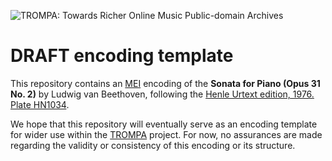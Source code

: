 ![TROMPA: Towards Richer Online Music Public-domain Archives](https://trompamusic.eu/sites/default/files/top-bar-logo_0_0.png)

# DRAFT encoding template

This repository contains an [MEI](https://music-encoding.org) encoding of the **Sonata for Piano (Opus 31 No. 2)** by Ludwig van Beethoven, 
following the [Henle Urtext edition, 1976. Plate HN1034](https://imslp.org/wiki/Special:ReverseLookup/621761).

We hope that this repository will eventually serve as an encoding template for wider use within the [TROMPA](https://trompamusic.eu) project. 
For now, no assurances are made regarding the validity or consistency of this encoding or its structure. 
